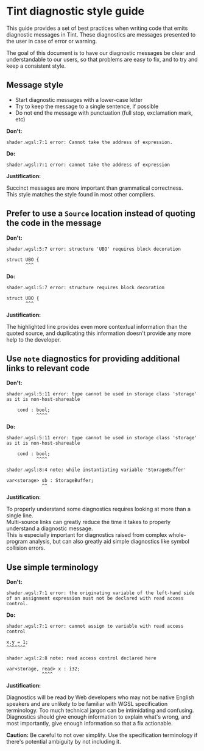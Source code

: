 # Tint diagnostic style guide

This guide provides a set of best practices when writing code that emits
diagnostic messages in Tint. These diagnostics are messages presented to the
user in case of error or warning.

The goal of this document is to have our diagnostic messages be clear and
understandable to our users, so that problems are easy to fix, and to try and
keep a consistent style.

## Message style

* Start diagnostic messages with a lower-case letter
* Try to keep the message to a single sentence, if possible
* Do not end the message with punctuation (full stop, exclamation mark, etc)

**Don't:**

```
shader.wgsl:7:1 error: Cannot take the address of expression.
```

**Do:**

```
shader.wgsl:7:1 error: cannot take the address of expression
```

**Justification:**

Succinct messages are more important than grammatical correctness. \
This style matches the style found in most other compilers.

## Prefer to use a `Source` location instead of quoting the code in the message

**Don't:**

```
shader.wgsl:5:7 error: structure 'UBO' requires block decoration

struct UBO {
       ^^^
```

**Do:**

```
shader.wgsl:5:7 error: structure requires block decoration

struct UBO {
       ^^^
```

**Justification:**

The highlighted line provides even more contextual information than the quoted
source, and duplicating this information doesn't provide any more help to the
developer.

## Use `note` diagnostics for providing additional links to relevant code

**Don't:**

```
shader.wgsl:5:11 error: type cannot be used in storage class 'storage' as it is non-host-shareable

    cond : bool;
           ^^^^
```

**Do:**

```
shader.wgsl:5:11 error: type cannot be used in storage class 'storage' as it is non-host-shareable

    cond : bool;
           ^^^^

shader.wgsl:8:4 note: while instantiating variable 'StorageBuffer'

var<storage> sb : StorageBuffer;
             ^^
```

**Justification:**

To properly understand some diagnostics requires looking at more than a single
line. \
Multi-source links can greatly reduce the time it takes to properly
understand a diagnostic message. \
This is especially important for diagnostics raised from complex whole-program
analysis, but can also greatly aid simple diagnostics like symbol collision errors.

## Use simple terminology

**Don't:**

```
shader.wgsl:7:1 error: the originating variable of the left-hand side of an assignment expression must not be declared with read access control.
```

**Do:**

```
shader.wgsl:7:1 error: cannot assign to variable with read access control

x.y = 1;
^^^^^^^

shader.wgsl:2:8 note: read access control declared here

var<storage, read> x : i32;
             ^^^^
```

**Justification:**

Diagnostics will be read by Web developers who may not be native English
speakers and are unlikely to be familiar with WGSL specification terminology.
Too much technical jargon can be intimidating and confusing. \
Diagnostics should give enough information to explain what's wrong, and most
importantly, give enough information so that a fix actionable.

**Caution:** Be careful to not over simplify. Use the specification terminology
if there's potential ambiguity by not including it.
